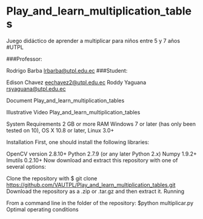 # Play_and_learn_multiplication_tables
Juego didáctico de aprender a multiplicar para niños entre 5 y 7 años
#UTPL

###Professor:

Rodrigo Barba lrbarba@utpl.edu.ec
###Student:

Edison Chavez eechavez2@utpl.edu.ec
Roddy Yaguana rsyaguana@utpl.edu.ec

Document
Play_and_learn_multiplication_tables

Illustrative Video
Play_and_learn_multiplication_tables

System Requirements
2 GB or more RAM
Windows 7 or later (has only been tested on 10), OS X 10.8 or later, Linux 3.0+

Installation
First, one should install the following libraries:

OpenCV version 2.8.10+
Python 2.7.9 (or any later Python 2.x)
Numpy 1.9.2+
Imutils 0.2.10+
Now download and extract this repository with one of several options:

Clone the repository with $ git clone https://github.com/VAUTPL/Play_and_learn_multiplication_tables.git
Download the repository as a .zip or .tar.gz and then extract it.
Running

From a command line in the folder of the repository:
$python multiplicar.py
Optimal operating conditions


